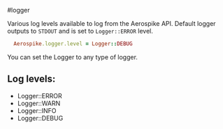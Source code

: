 #logger

Various log levels available to log from the Aerospike API.
Default logger outputs to `STDOUT` and is set to `Logger::ERROR` level.

```ruby
  Aerospike.logger.level = Logger::DEBUG
```

You can set the Logger to any type of logger.

## Log levels:

- Logger::ERROR
- Logger::WARN
- Logger::INFO
- Logger::DEBUG
